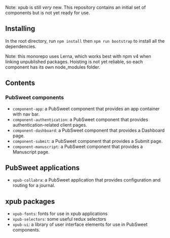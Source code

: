 Note: xpub is still _very_ new. This repository contains an initial set of components but is not yet ready for use.

## Installing

In the root directory, run `npm install` then `npm run bootstrap` to install all the dependencies.

Note: this monorepo uses Lerna, which works best with npm v4 when linking unpublished packages. Hoisting is not yet reliable, so each component has its own node_modules folder.

## Contents

### PubSweet components

* `component-app`: a PubSweet component that provides an app container with nav bar.
* `component-authentication`: a PubSweet component that provides authentication-related client pages.
* `component-dashboard`: a PubSweet component that provides a Dashboard page.
* `component-submit`: a PubSweet component that provides a Submit page.
* `component-manuscript`: a PubSweet component that provides a Manuscript page.

## PubSweet applications

* `xpub-collabra`: a PubSweet application that provides configuration and routing for a journal.

## xpub packages

* `xpub-fonts`: fonts for use in xpub applications
* `xpub-selectors`: some useful redux selectors
* `xpub-ui`: a library of user interface elements for use in PubSweet components.


